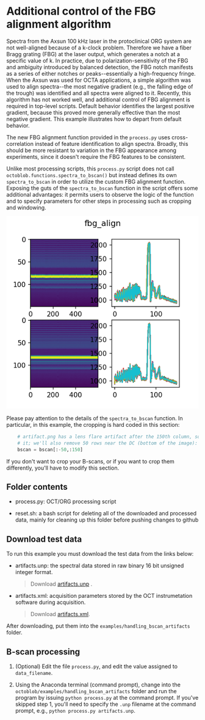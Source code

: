 # Additional control of the FBG alignment algorithm

Spectra from the Axsun 100 kHz laser in the protoclinical ORG system are not well-aligned because of a k-clock problem. Therefore we have a fiber Bragg grating (FBG) at the laser output, which generates a notch at a specific value of k. In practice, due to polarization-sensitivity of the FBG and ambiguity introduced by balanced detection, the FBG notch manifests as a series of either notches or peaks--essentially a high-frequency fringe. When the Axsun was used for OCTA applications, a simple algorithm was used to align spectra--the most negative gradient (e.g., the falling edge of the trough) was identified and all spectra were aligned to it. Recently, this algorithm has not worked well, and additional control of FBG alignment is required in top-level scripts. Default behavior identifies the largest positive gradient, because this proved more generally effective than the most negative gradient. This example illustrates how to depart from default behavior.

The new FBG alignment function provided in the `process.py` uses cross-correlation instead of feature identification to align spectra. Broadly, this should be more resistant to variation in the FBG appearance among experiments, since it doesn't require the FBG features to be consistent.

Unlike most processing scripts, this `process.py` script does not call `octoblob.functions.spectra_to_bscan()` but instead defines its own `spectra_to_bscan` in order to utilize the custom FBG alignment function. Exposing the guts of the `spectra_to_bscan` function in the script offers some additional advantages: it permits users to observe the logic of the function and to specify parameters for other steps in processing such as cropping and windowing.

![Example diagnostic image for cross-correlation-based FBG alignment.](./figs/fbg_example.png)


Please pay attention to the details of the `spectra_to_bscan` function. In particular, in this example, the cropping is hard coded in this section:

```python
    # artifact.png has a lens flare artifact after the 150th column, so we'll remove
    # it; we'll also remove 50 rows near the DC (bottom of the image):
    bscan = bscan[:-50,:150]
```

If you don't want to crop your B-scans, or if you want to crop them differently, you'll have to modify this section.

## Folder contents

* process.py: OCT/ORG processing script

* reset.sh: a bash script for deleting all of the downloaded and processed data, mainly for cleaning up this folder before pushing changes to github

## Download test data

To run this example you must download the test data from the links below:

* artifacts.unp: the spectral data stored in raw binary 16 bit unsigned integer format. 

  > Download [artifacts.unp](https://www.dropbox.com/s/5qk7gbfbx1gg62i/artifacts.unp?dl=0)
.

* artifacts.xml: acquisition parameters stored by the OCT instrumetation software during acquisition. 

  > Download [artifacts.xml](https://www.dropbox.com/s/6syd272xlebtubm/artifacts.xml?dl=0).

After downloading, put them into the `examples/handling_bscan_artifacts` folder.


## B-scan processing

1. (Optional) Edit the file `process.py`, and edit the value assigned to `data_filename`.

2. Using the Anaconda terminal (command prompt), change into the `octoblob/examples/handling_bscan_artifacts` folder and run the program by issuing `python process.py` at the command prompt. If you've skipped step 1, you'll need to specify the `.unp` filename at the command prompt, e.g., `python process.py artifacts.unp`.
